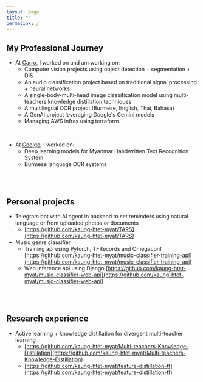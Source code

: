 ```yaml
---
layout: page
title: ""
permalink: /
---
```


## My Professional Journey
- At [Carro](https://carro.sg/about), I worked on and am working on:
  - Computer vision projects using object detection + segmentation + DIS
  - An audio classification project based on traditional signal processing + neural networks
  - A single-body-multi-head image classification model using multi-teachers knowledge distillation techniques
  - A multilingual OCR project (Burmese, English, Thai, Bahasa)
  - A GenAI project leveraging Google's Gemini models
  - Managing AWS infras using terraform

<br>

- At [Codigo](https://www.codigo.co), I worked on:
  - Deep learning models for Myanmar Handwritten Text Recognition System
  - Burmese language OCR systems

<br>
<br>

## Personal projects
- Telegram bot with AI agent in backend to set reminders using natural language or from uploaded photos or documents
  - [https://github.com/kaung-htet-myat/TARS](https://github.com/kaung-htet-myat/TARS)
- Music genre classifier
  - Training api using Pytorch, TFRecords and Omegaconf [https://github.com/kaung-htet-myat/music-classifier-training-api](https://github.com/kaung-htet-myat/music-classifier-training-api)
  - Web inference api using Django [https://github.com/kaung-htet-myat/music-classifier-web-api](https://github.com/kaung-htet-myat/music-classifier-web-api)

<br>
<br>

## Research experience
- Active learning + knowledge distillation for divergent multi-teacher learning
  - [https://github.com/kaung-htet-myat/Multi-teachers-Knowledge-Distillation](https://github.com/kaung-htet-myat/Multi-teachers-Knowledge-Distillation)
  - [https://github.com/kaung-htet-myat/feature-distillation-tf](https://github.com/kaung-htet-myat/feature-distillation-tf)

